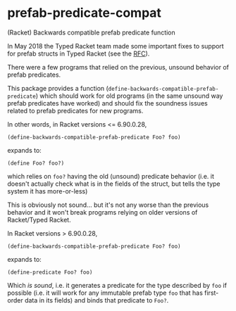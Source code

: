 # prefab-predicate-compat
(Racket) Backwards compatible prefab predicate function

In May 2018 the Typed Racket team made some important fixes to support for
prefab structs in Typed Racket (see the [RFC](https://github.com/racket/typed-racket/blob/master/rfcs/text/0001-prefab-structs.md)).

There were a few programs that relied on the previous, unsound behavior
of prefab predicates.

This package provides a function (`define-backwards-compatible-prefab-predicate`) 
which should work for old programs (in the same unsound way prefab predicates have worked) 
and should fix the soundness issues related to prefab predicates for new programs.

In other words, in Racket versions <= 6.90.0.28,

```
(define-backwards-compatible-prefab-predicate Foo? foo)
```

expands to:

```(define Foo? foo?)```

which relies on `foo?` having the old (unsound) predicate behavior (i.e. it doesn't
actually check what is in the fields of the struct, but tells the type system it
has more-or-less)

This is obviously not sound... but it's not any worse than the previous behavior
and it won't break programs relying on older versions of Racket/Typed Racket.


In Racket versions > 6.90.0.28,

```
(define-backwards-compatible-prefab-predicate Foo? foo)
```

expands to:

```(define-predicate Foo? foo)```


Which _is sound_, i.e. it generates a predicate for the type described by `foo`
if possible (i.e. it will work for any immutable prefab type `foo` that has
first-order data in its fields) and binds that predicate to `Foo?`.
